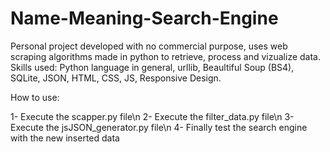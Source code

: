 # Name-Meaning-Search-Engine
Personal project developed with no commercial purpose, uses web scraping algorithms made in python to retrieve, process and vizualize data. Skills used: Python language in general, urllib, Beaultiful Soup (BS4), SQLite, JSON, HTML, CSS, JS, Responsive Design.

How to use:

1- Execute the scapper.py file\n
2- Execute the filter_data.py file\n
3- Execute the jsJSON_generator.py file\n
4- Finally test the search engine with the new inserted data
